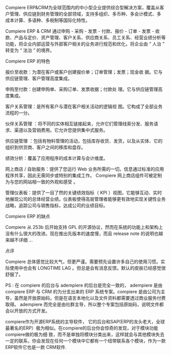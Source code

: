 
Compiere ERP&CRM为全球范围内的中小型企业提供综合型解决方案，覆盖从客户管理、供应链到财务管理的全部领域，支持多组织、多币种、多会计模式、多 成本计算、多语种、多税制等国际化特性。

Compiere ERP & CRM 通过申购 - 采购 - 发票 - 付款、报价 - 订单 - 发票 - 收款、产品与定价、资产管理、客户关系、供应商关系、员工关系、经营业绩分析等功能，将企业内部运营与外部客户相关的业务进行规范和优化，将企业由 “ 人治 ” 转变为 “ 法治 ” 的境界。


Compiere ERP 的特色

报价至收款：为潜在客户或客户创建报价单；订单管理；发票；现金收 据。它与供应链管理、客户管理高度集成。

申购至付款：创建申购单、采购订单、发票收据；付款处 理。它与供应链管理高度集成。

客户关系管理：是所有客户与潜在客户相关活动的逻辑视 图。它构成了全部业务流程的一分。

伙伴关系管理 ：将不同的实体相互链接起来，允许它们管理线索分发、服务请求、渠道以及营销费用。它允许您提供集中式服务。

供应链管理 ：包括有物料管理的活动，包括库存收货、发货，以及从实体、它的组织到供货商、客户之间的移库和盘存。

绩效分析：覆盖了应用程序的成本计算与会计维度。

网上商店 / 自助服务：提供了您运行 Web 业务所需的一切。信息通过标准的应用程序共享，因此无需同步或特别的集成工作。 Compiere 网上商店组件可被定制为与您的网站相一致的外观和感受 。

管理仪表板：提供了一目了然的关键绩效指标（ KPI ）视图，它能够互动、实时地展现公司的总体经营业绩。仪表板使得高层管理者能够更有效地实现关键性业务战略，追踪公司与销售指标，达成公司的业绩目标。

Compiere ERP 的缺点

Compiere 从 253b 后开始支持 GPL 的开源协议，然而在系统的功能上和架构上没有什么很大的改进。现在推出先版本的速度慢，而且 release note 的说明也越来越不详细 ...

点评

Compiere 总体感觉比较大气，但更严谨。需要预先设置许多自己的使用习惯。实际使用中也会有 LONGTIME LAG 。但总是会有消息反馈。默认的皮肤已经感觉很舒服了。

PS : 在 compiere 的后台与 adempiere 的后台是完全一致的， adempiere 是由 compiere ERP 与 CRM 的为分支出来的 ERP 系统专案。compiere 是由公司为主导，虽然是开放原始码，但是在语言本地化以及文件资料都需要透过商业服务付费取得。 adempiere 而完全是由社群主导，所以整个专案包括原始码，说明文件都会以开放的方式开发。

compiere作为开源ERP系统的主导软件， 它的后台和SAP(ERP的龙头老大，全球最著名的ERP）极为相似。在compiere的后台你会惊奇的发现，对于模块功能compiere做的极为细 致，而不是单独将模块分类出来，这样就会与其他模块失去一定的联系，你会发现在任何一个模块中它都有一个纽带联系各个模块，作为一款ERP软件它也是一款 CRM软件.